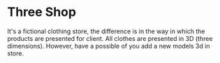 # Three Shop

It's a fictional clothing store, the difference is in the way in which the products are presented for client. All clothes are presented in 3D (three dimensions).
However, have a possible of you add a new models 3d in store.

